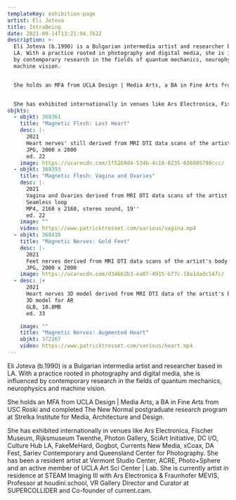 ```yaml
---
templateKey: exhibition-page
artist: Eli Joteva
title: IntraBeing
date: 2021-09-14T13:21:04.762Z
description: >-
  Eli Joteva (b.1990) is a Bulgarian intermedia artist and researcher based in
  LA. With a practice rooted in photography and digital media, she is influenced
  by contemporary research in the fields of quantum mechanics, neurophysics and
  machine vision. 


  She holds an MFA from UCLA Design | Media Arts, a BA in Fine Arts from USC Roski and completed The New Normal postgraduate research program at Strelka Institute for Media, Architecture and Design. 


  She has exhibited internationally in venues like Ars Electronica, Fischer Museum, Rijksmuseum Twenthe, Photon Gallery, SciArt Initiative, DC I/O, Culture Hub LA, FakeMeHard, Gogbot, Currents New Media, xCoax, DA Fest, Sariev Contemporary and Queensland Center for Photography. She has been a resident artist at Vermont Studio Center, ACRE, Photo+Sphere and an active member of UCLA Art Sci Center | Lab. She is currently artist in residence at STEAM Imaging III with Ars Electronica & Fraunhofer MEVIS, Professor at houdini.school, VR Gallery Director and Curator at SUPERCOLLIDER and Co-founder of current.cam.
objkts:
  - objkt: 368361
    title: "Magnetic Flesh: Lost Heart"
    desc: |-
      2021
      Heart nerves' still derived from MRI DTI data scans of the artist's body.
      JPG, 2000 x 2000
      ed. 22
    image: https://ucarecdn.com/1f5269d4-534b-4c18-8235-656085798ccc/
  - objkt: 368393
    title: "Magnetic Flesh: Vagina and Ovaries"
    desc: |-
      2021
      Vagina and Ovaries derived from MRI DTI data scans of the artist's body.
      Seamless loop
      MP4, 2160 x 2160, stereo sound, 19''
      ed. 22
    image: ""
    video: https://www.patricktresset.com/various/vagina.mp4
  - objkt: 368410
    title: "Magnetic Nerves: Gold Feet"
    desc: |-
      2021
      Feet nerves derived from MRI DTI data scans of the artist's body.
      JPG, 2000 x 2000
    image: https://ucarecdn.com/d346b2b3-ea07-4915-bf7c-18a1dadc547c/
  - desc: |+
      2021
      Heart nerves 3D model derived from MRI DTI data of the artist's body.
      3D model for AR
      GLB, 18.8MB
      ed. 33

    image: ""
    title: "Magnetic Nerves: Augmented Heart"
    objkt: 372267
    video: https://www.patricktresset.com/various/heart.mp4
---
```

Eli Joteva (b.1990) is a Bulgarian intermedia artist and researcher based in LA. With a practice rooted in photography and digital media, she is influenced by contemporary research in the fields of quantum mechanics, neurophysics and machine vision. 

She holds an MFA from UCLA Design | Media Arts, a BA in Fine Arts from USC Roski and completed The New Normal postgraduate research program at Strelka Institute for Media, Architecture and Design. 

She has exhibited internationally in venues like Ars Electronica, Fischer Museum, Rijksmuseum Twenthe, Photon Gallery, SciArt Initiative, DC I/O, Culture Hub LA, FakeMeHard, Gogbot, Currents New Media, xCoax, DA Fest, Sariev Contemporary and Queensland Center for Photography. She has been a resident artist at Vermont Studio Center, ACRE, Photo+Sphere and an active member of UCLA Art Sci Center | Lab. She is currently artist in residence at STEAM Imaging III with Ars Electronica & Fraunhofer MEVIS, Professor at houdini.school, VR Gallery Director and Curator at SUPERCOLLIDER and Co-founder of current.cam.